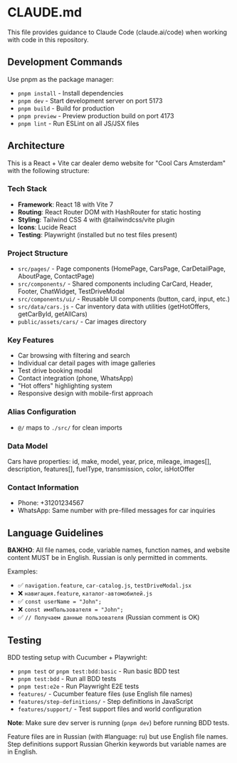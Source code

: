# CLAUDE.md

This file provides guidance to Claude Code (claude.ai/code) when working with code in this repository.

## Development Commands

Use pnpm as the package manager:

- `pnpm install` - Install dependencies  
- `pnpm dev` - Start development server on port 5173
- `pnpm build` - Build for production
- `pnpm preview` - Preview production build on port 4173
- `pnpm lint` - Run ESLint on all JS/JSX files

## Architecture

This is a React + Vite car dealer demo website for "Cool Cars Amsterdam" with the following structure:

### Tech Stack
- **Framework**: React 18 with Vite 7
- **Routing**: React Router DOM with HashRouter for static hosting
- **Styling**: Tailwind CSS 4 with @tailwindcss/vite plugin
- **Icons**: Lucide React
- **Testing**: Playwright (installed but no test files present)

### Project Structure
- `src/pages/` - Page components (HomePage, CarsPage, CarDetailPage, AboutPage, ContactPage)
- `src/components/` - Shared components including CarCard, Header, Footer, ChatWidget, TestDriveModal
- `src/components/ui/` - Reusable UI components (button, card, input, etc.)
- `src/data/cars.js` - Car inventory data with utilities (getHotOffers, getCarById, getAllCars)
- `public/assets/cars/` - Car images directory

### Key Features
- Car browsing with filtering and search
- Individual car detail pages with image galleries
- Test drive booking modal
- Contact integration (phone, WhatsApp)
- "Hot offers" highlighting system
- Responsive design with mobile-first approach

### Alias Configuration
- `@/` maps to `./src/` for clean imports

### Data Model
Cars have properties: id, make, model, year, price, mileage, images[], description, features[], fuelType, transmission, color, isHotOffer

### Contact Information
- Phone: +31201234567
- WhatsApp: Same number with pre-filled messages for car inquiries

## Language Guidelines

**ВАЖНО**: All file names, code, variable names, function names, and website content MUST be in English. Russian is only permitted in comments.

Examples:
- ✅ `navigation.feature`, `car-catalog.js`, `testDriveModal.jsx`
- ❌ `навигация.feature`, `каталог-автомобилей.js`
- ✅ `const userName = "John";` 
- ❌ `const имяПользователя = "John";`
- ✅ `// Получаем данные пользователя` (Russian comment is OK)

## Testing

BDD testing setup with Cucumber + Playwright:
- `pnpm test` or `pnpm test:bdd:basic` - Run basic BDD test
- `pnpm test:bdd` - Run all BDD tests 
- `pnpm test:e2e` - Run Playwright E2E tests
- `features/` - Cucumber feature files (use English file names)
- `features/step-definitions/` - Step definitions in JavaScript  
- `features/support/` - Test support files and world configuration

**Note**: Make sure dev server is running (`pnpm dev`) before running BDD tests.

Feature files are in Russian (with #language: ru) but use English file names.
Step definitions support Russian Gherkin keywords but variable names are in English.